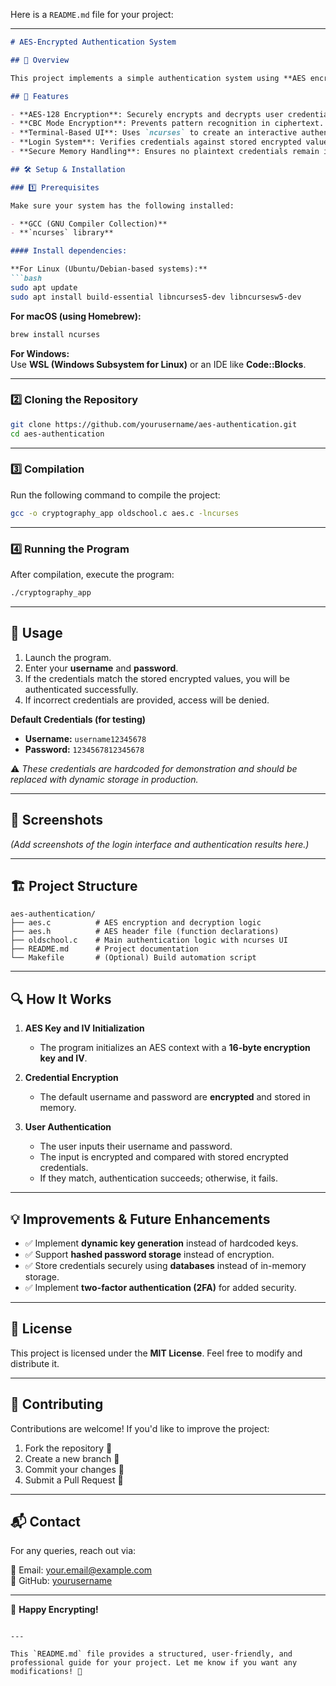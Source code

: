 Here is a `README.md` file for your project:  

---

```markdown
# AES-Encrypted Authentication System

## 📖 Overview

This project implements a simple authentication system using **AES encryption (CBC mode)** to securely store and validate user credentials. It features a **terminal-based user interface** built with `ncurses`, allowing users to enter their **username and password** and verify their credentials securely.

## 🎯 Features

- **AES-128 Encryption**: Securely encrypts and decrypts user credentials.
- **CBC Mode Encryption**: Prevents pattern recognition in ciphertext.
- **Terminal-Based UI**: Uses `ncurses` to create an interactive authentication interface.
- **Login System**: Verifies credentials against stored encrypted values.
- **Secure Memory Handling**: Ensures no plaintext credentials remain in memory longer than necessary.

## 🛠️ Setup & Installation

### 1️⃣ Prerequisites

Make sure your system has the following installed:

- **GCC (GNU Compiler Collection)**
- **`ncurses` library**

#### Install dependencies:

**For Linux (Ubuntu/Debian-based systems):**
```bash
sudo apt update
sudo apt install build-essential libncurses5-dev libncursesw5-dev
```

**For macOS (using Homebrew):**
```bash
brew install ncurses
```

**For Windows:**  
Use **WSL (Windows Subsystem for Linux)** or an IDE like **Code::Blocks**.

---

### 2️⃣ Cloning the Repository

```bash
git clone https://github.com/yourusername/aes-authentication.git
cd aes-authentication
```

---

### 3️⃣ Compilation

Run the following command to compile the project:

```bash
gcc -o cryptography_app oldschool.c aes.c -lncurses
```

---

### 4️⃣ Running the Program

After compilation, execute the program:

```bash
./cryptography_app
```

---

## 📌 Usage

1. Launch the program.
2. Enter your **username** and **password**.
3. If the credentials match the stored encrypted values, you will be authenticated successfully.
4. If incorrect credentials are provided, access will be denied.

**Default Credentials (for testing)**  
- **Username:** `username12345678`
- **Password:** `1234567812345678`

⚠️ *These credentials are hardcoded for demonstration and should be replaced with dynamic storage in production.*

---

## 📸 Screenshots

*(Add screenshots of the login interface and authentication results here.)*

---

## 🏗️ Project Structure

```
aes-authentication/
├── aes.c          # AES encryption and decryption logic
├── aes.h          # AES header file (function declarations)
├── oldschool.c    # Main authentication logic with ncurses UI
├── README.md      # Project documentation
└── Makefile       # (Optional) Build automation script
```

---

## 🔍 How It Works

1. **AES Key and IV Initialization**  
   - The program initializes an AES context with a **16-byte encryption key and IV**.

2. **Credential Encryption**  
   - The default username and password are **encrypted** and stored in memory.

3. **User Authentication**  
   - The user inputs their username and password.
   - The input is encrypted and compared with stored encrypted credentials.
   - If they match, authentication succeeds; otherwise, it fails.

---

## 💡 Improvements & Future Enhancements

- ✅ Implement **dynamic key generation** instead of hardcoded keys.
- ✅ Support **hashed password storage** instead of encryption.
- ✅ Store credentials securely using **databases** instead of in-memory storage.
- ✅ Implement **two-factor authentication (2FA)** for added security.

---

## 📜 License

This project is licensed under the **MIT License**. Feel free to modify and distribute it.

---

## 🤝 Contributing

Contributions are welcome! If you'd like to improve the project:

1. Fork the repository 🍴
2. Create a new branch 🔀
3. Commit your changes 🎯
4. Submit a Pull Request 📨

---

## 📬 Contact

For any queries, reach out via:

📧 Email: your.email@example.com  
🐙 GitHub: [yourusername](https://github.com/yourusername)  

---

🚀 **Happy Encrypting!**
```

---

This `README.md` file provides a structured, user-friendly, and professional guide for your project. Let me know if you want any modifications! 🚀
